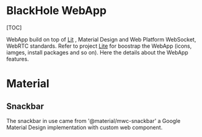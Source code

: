 BlackHole WebApp
================
[TOC]

WebApp build on top of [Lit](https://github.com/lit) , Material Design and Web Platform WebSocket, WebRTC standards. Refer to project [Lite](https://github.com/CICCIOSGAMINO/Lite) for boostrap the WebApp (icons, iamges, install packages and so on). Here the details about the WebApp features.

# Material

## Snackbar
The snackbar in use came from '@material/mwc-snackbar' a Google Material Design implementation with custom web component.

